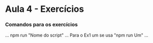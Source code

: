 # Aula 4 - Exercícios

### Comandos para os exercícios
...
npm run "Nome do script"
...
Para o Ex1 um se usa "npm run Um"
... 